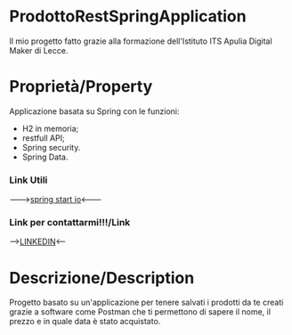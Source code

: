 # ProdottoRestSpringApplication
Il mio progetto fatto grazie alla formazione dell'Istituto ITS Apulia Digital Maker di Lecce.

# Proprietà/Property
Applicazione basata su Spring con le funzioni:
- H2 in memoria;
- restfull API;
- Spring security.
- Spring Data.

### Link Utili 
--->[spring start io](https://start.spring.io/)<---

### Link per contattarmi!!!/Link
-->[LINKEDIN](https://www.linkedin.com/in/michele-silvestri-843b4022a/)<--


# Descrizione/Description
Progetto basato su un'applicazione per tenere salvati i prodotti da te creati grazie a software come Postman che ti permettono di sapere il nome, il prezzo e in quale data è stato acquistato.

